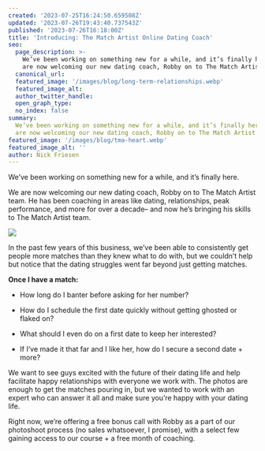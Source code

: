```yaml
---
created: '2023-07-25T16:24:50.659508Z'
updated: '2023-07-26T19:43:40.737543Z'
published: '2023-07-26T16:18:00Z'
title: 'Introducing: The Match Artist Online Dating Coach'
seo:
  page_description: >-
    We’ve been working on something new for a while, and it’s finally here. We
    are now welcoming our new dating coach, Robby on to The Match Artist team.
  canonical_url:
  featured_image: '/images/blog/long-term-relationships.webp'
  featured_image_alt:
  author_twitter_handle:
  open_graph_type:
  no_index: false
summary:
  We’ve been working on something new for a while, and it’s finally here. We
  are now welcoming our new dating coach, Robby on to The Match Artist team.
featured_image: '/images/blog/tma-heart.webp'
featured_image_alt: ''
author: Nick Friesen
---
```


We’ve been working on something new for a while, and it’s finally here.

We are now welcoming our new dating coach, Robby on to The Match Artist team. He has been coaching in areas like dating, relationships, peak performance, and more for over a decade– and now he’s bringing his skills to The Match Artist team.

![](/images/blog/robby-coach.webp)

In the past few years of this business, we’ve been able to consistently get people more matches than they knew what to do with, but we couldn’t help but notice that the dating struggles went far beyond just getting matches.

**Once I have a match:**

- How long do I banter before asking for her number?

- How do I schedule the first date quickly without getting ghosted or flaked on?

- What should I even do on a first date to keep her interested?

- If I’ve made it that far and I like her, how do I secure a second date + more?

We want to see guys excited with the future of their dating life and help facilitate happy relationships with everyone we work with. The photos are enough to get the matches pouring in, but we wanted to work with an expert who can answer it all and make sure you’re happy with your dating life.

Right now, we’re offering a free bonus call with Robby as a part of our photoshoot process (no sales whatsoever, I promise), with a select few gaining access to our course + a free month of coaching.
